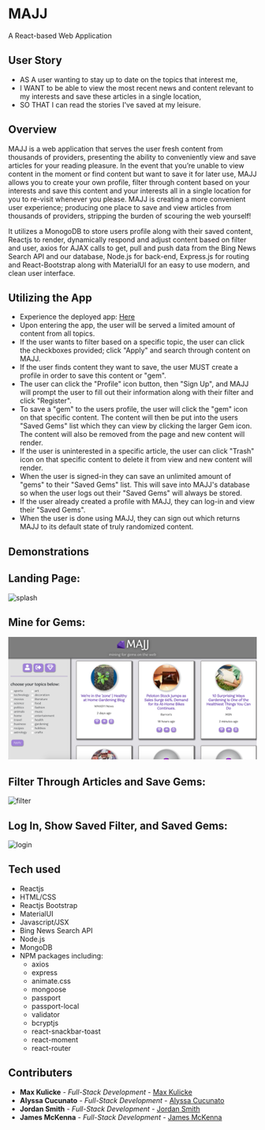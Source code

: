 # MAJJ

A React-based Web Application

## User Story

- AS A user wanting to stay up to date on the topics that interest me,
- I WANT to be able to view the most recent news and content relevant to my interests and save these articles in a single location,
- SO THAT I can read the stories I've saved at my leisure.

## Overview

MAJJ is a web application that serves the user fresh content from thousands of providers, presenting the ability to conveniently view and save articles for your reading pleasure. In the event that you’re unable to view content in the moment or find content but want to save it for later use, MAJJ allows you to create your own profile, filter through content based on your interests and save this content and your interests all in a single location for you to re-visit whenever you please. MAJJ is creating a more convenient user experience; producing one place to save and view articles from thousands of providers, stripping the burden of scouring the web yourself!

It utilizes a MonogoDB to store users profile along with their saved content, Reactjs to render, dynamically respond and adjust content based on filter and user, axios for AJAX calls to get, pull and push data from the Bing News Search API and our database, Node.js for back-end, Express.js for routing and React-Bootstrap along with MaterialUI for an easy to use modern, and clean user interface.

## Utilizing the App

- Experience the deployed app: [Here](https://www.majj.app "Here")
- Upon entering the app, the user will be served a limited amount of content from all topics.
- If the user wants to filter based on a specific topic, the user can click the checkboxes provided; click "Apply" and search through content on MAJJ.
- If the user finds content they want to save, the user MUST create a profile in order to save this content or "gem".
- The user can click the "Profile" icon button, then "Sign Up", and MAJJ will prompt the user to fill out their information along with their filter and click "Register".
- To save a "gem" to the users profile, the user will click the "gem" icon on that specific content. The content will then be put into the users "Saved Gems" list which they can view by clicking the larger Gem icon. The content will also be removed from the page and new content will render.
- If the user is uninterested in a specific article, the user can click "Trash" icon on that specific content to delete it from view and new content will render.
- When the user is signed-in they can save an unlimited amount of "gems" to their "Saved Gems" list. This will save into MAJJ's database so when the user logs out their "Saved Gems" will always be stored.
- If the user already created a profile with MAJJ, they can log-in and view their "Saved Gems".
- When the user is done using MAJJ, they can sign out which returns MAJJ to its default state of truly randomized content.

## Demonstrations

## Landing Page:

![splash](img/splashpage.png "splash")

## Mine for Gems:

![mine](img/minepage.png "mine")

## Filter Through Articles and Save Gems:

![filter](img/filter.gif "filter")

## Log In, Show Saved Filter, and Saved Gems:

![login](img/login.gif "login")

## Tech used

- Reactjs
- HTML/CSS
- Reactjs Bootstrap
- MaterialUI
- Javascript/JSX
- Bing News Search API
- Node.js
- MongoDB
- NPM packages including:
  - axios
  - express
  - animate.css
  - mongoose
  - passport
  - passport-local
  - validator
  - bcryptjs
  - react-snackbar-toast
  - react-moment
  - react-router

## Contributers

- **Max Kulicke** - _Full-Stack Development_ - [Max Kulicke](https://github.com/maxkulicke "Max Kulicke")
- **Alyssa Cucunato** - _Full-Stack Development_ - [Alyssa Cucunato](https://github.com/acucunato "Alyssa Cucunato")
- **Jordan Smith** - _Full-Stack Development_ - [Jordan Smith](https://github.com/jsmithxyz "Jordan Smith")
- **James McKenna** - _Full-Stack Development_ - [James McKenna](https://github.com/jpmckenna90 "James McKenna")
